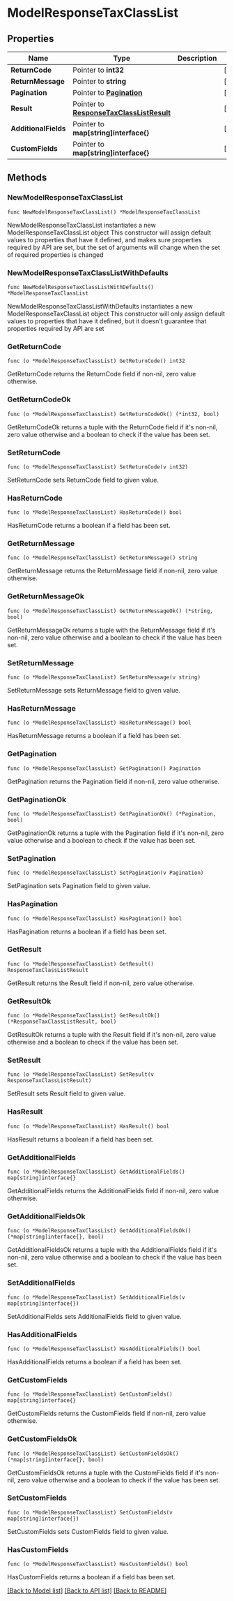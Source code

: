 # ModelResponseTaxClassList

## Properties

Name | Type | Description | Notes
------------ | ------------- | ------------- | -------------
**ReturnCode** | Pointer to **int32** |  | [optional] 
**ReturnMessage** | Pointer to **string** |  | [optional] 
**Pagination** | Pointer to [**Pagination**](Pagination.md) |  | [optional] 
**Result** | Pointer to [**ResponseTaxClassListResult**](ResponseTaxClassListResult.md) |  | [optional] 
**AdditionalFields** | Pointer to **map[string]interface{}** |  | [optional] 
**CustomFields** | Pointer to **map[string]interface{}** |  | [optional] 

## Methods

### NewModelResponseTaxClassList

`func NewModelResponseTaxClassList() *ModelResponseTaxClassList`

NewModelResponseTaxClassList instantiates a new ModelResponseTaxClassList object
This constructor will assign default values to properties that have it defined,
and makes sure properties required by API are set, but the set of arguments
will change when the set of required properties is changed

### NewModelResponseTaxClassListWithDefaults

`func NewModelResponseTaxClassListWithDefaults() *ModelResponseTaxClassList`

NewModelResponseTaxClassListWithDefaults instantiates a new ModelResponseTaxClassList object
This constructor will only assign default values to properties that have it defined,
but it doesn't guarantee that properties required by API are set

### GetReturnCode

`func (o *ModelResponseTaxClassList) GetReturnCode() int32`

GetReturnCode returns the ReturnCode field if non-nil, zero value otherwise.

### GetReturnCodeOk

`func (o *ModelResponseTaxClassList) GetReturnCodeOk() (*int32, bool)`

GetReturnCodeOk returns a tuple with the ReturnCode field if it's non-nil, zero value otherwise
and a boolean to check if the value has been set.

### SetReturnCode

`func (o *ModelResponseTaxClassList) SetReturnCode(v int32)`

SetReturnCode sets ReturnCode field to given value.

### HasReturnCode

`func (o *ModelResponseTaxClassList) HasReturnCode() bool`

HasReturnCode returns a boolean if a field has been set.

### GetReturnMessage

`func (o *ModelResponseTaxClassList) GetReturnMessage() string`

GetReturnMessage returns the ReturnMessage field if non-nil, zero value otherwise.

### GetReturnMessageOk

`func (o *ModelResponseTaxClassList) GetReturnMessageOk() (*string, bool)`

GetReturnMessageOk returns a tuple with the ReturnMessage field if it's non-nil, zero value otherwise
and a boolean to check if the value has been set.

### SetReturnMessage

`func (o *ModelResponseTaxClassList) SetReturnMessage(v string)`

SetReturnMessage sets ReturnMessage field to given value.

### HasReturnMessage

`func (o *ModelResponseTaxClassList) HasReturnMessage() bool`

HasReturnMessage returns a boolean if a field has been set.

### GetPagination

`func (o *ModelResponseTaxClassList) GetPagination() Pagination`

GetPagination returns the Pagination field if non-nil, zero value otherwise.

### GetPaginationOk

`func (o *ModelResponseTaxClassList) GetPaginationOk() (*Pagination, bool)`

GetPaginationOk returns a tuple with the Pagination field if it's non-nil, zero value otherwise
and a boolean to check if the value has been set.

### SetPagination

`func (o *ModelResponseTaxClassList) SetPagination(v Pagination)`

SetPagination sets Pagination field to given value.

### HasPagination

`func (o *ModelResponseTaxClassList) HasPagination() bool`

HasPagination returns a boolean if a field has been set.

### GetResult

`func (o *ModelResponseTaxClassList) GetResult() ResponseTaxClassListResult`

GetResult returns the Result field if non-nil, zero value otherwise.

### GetResultOk

`func (o *ModelResponseTaxClassList) GetResultOk() (*ResponseTaxClassListResult, bool)`

GetResultOk returns a tuple with the Result field if it's non-nil, zero value otherwise
and a boolean to check if the value has been set.

### SetResult

`func (o *ModelResponseTaxClassList) SetResult(v ResponseTaxClassListResult)`

SetResult sets Result field to given value.

### HasResult

`func (o *ModelResponseTaxClassList) HasResult() bool`

HasResult returns a boolean if a field has been set.

### GetAdditionalFields

`func (o *ModelResponseTaxClassList) GetAdditionalFields() map[string]interface{}`

GetAdditionalFields returns the AdditionalFields field if non-nil, zero value otherwise.

### GetAdditionalFieldsOk

`func (o *ModelResponseTaxClassList) GetAdditionalFieldsOk() (*map[string]interface{}, bool)`

GetAdditionalFieldsOk returns a tuple with the AdditionalFields field if it's non-nil, zero value otherwise
and a boolean to check if the value has been set.

### SetAdditionalFields

`func (o *ModelResponseTaxClassList) SetAdditionalFields(v map[string]interface{})`

SetAdditionalFields sets AdditionalFields field to given value.

### HasAdditionalFields

`func (o *ModelResponseTaxClassList) HasAdditionalFields() bool`

HasAdditionalFields returns a boolean if a field has been set.

### GetCustomFields

`func (o *ModelResponseTaxClassList) GetCustomFields() map[string]interface{}`

GetCustomFields returns the CustomFields field if non-nil, zero value otherwise.

### GetCustomFieldsOk

`func (o *ModelResponseTaxClassList) GetCustomFieldsOk() (*map[string]interface{}, bool)`

GetCustomFieldsOk returns a tuple with the CustomFields field if it's non-nil, zero value otherwise
and a boolean to check if the value has been set.

### SetCustomFields

`func (o *ModelResponseTaxClassList) SetCustomFields(v map[string]interface{})`

SetCustomFields sets CustomFields field to given value.

### HasCustomFields

`func (o *ModelResponseTaxClassList) HasCustomFields() bool`

HasCustomFields returns a boolean if a field has been set.


[[Back to Model list]](../README.md#documentation-for-models) [[Back to API list]](../README.md#documentation-for-api-endpoints) [[Back to README]](../README.md)


